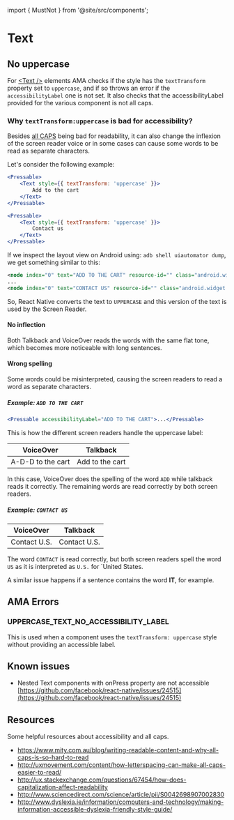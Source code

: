 import { MustNot } from '@site/src/components';

# Text

## No uppercase

For [&lt;Text /&gt;](../components/Text.md) elements AMA checks if the style has the `textTransform` property set to `uppercase`, and if so throws an error if the `accessibilityLabel` one is not set.
It also checks that the accessibilityLabel provided for the various component is not all caps.

### Why `textTransform:uppercase` is bad for accessibility?

Besides [all CAPS](https://www.mity.com.au/blog/writing-readable-content-and-why-all-caps-is-so-hard-to-read) being bad for readability, it can also change the inflexion of the screen reader voice or in some cases can cause some words to be read as separate characters.

Let's consider the following example:

```jsx
<Pressable>
    <Text style={{ textTransform: 'uppercase' }}>
        Add to the cart
    </Text>
</Pressable>

<Pressable>
    <Text style={{ textTransform: 'uppercase' }}>
        Contact us
    </Text>
</Pressable>
```

If we inspect the layout view on Android using: `adb shell uiautomator dump`, we get something similar to this:

```xml
<node index="0" text="ADD TO THE CART" resource-id="" class="android.widget.TextView" package="com.amademo" content-desc="" checkable="false" checked="false" clickable="false" enabled="true" focusable="false" focused="false" scrollable="false" long-clickable="false" password="false" selected="false" bounds="[0,243][1080,300]" />
...
<node index="0" text="CONTACT US" resource-id="" class="android.widget.TextView" package="com.amademo" content-desc="" checkable="false" checked="false" clickable="false" enabled="true" focusable="false" focused="false" scrollable="false" long-clickable="false" password="false" selected="false" bounds="[0,243][1080,300]" />
```

So, React Native converts the text to `UPPERCASE` and this version of the text is used by the Screen Reader.

#### No inflection

Both Talkback and VoiceOver reads the words with the same flat tone, which becomes more noticeable with long sentences.

#### Wrong spelling

Some words could be misinterpreted, causing the screen readers to read a word as separate characters.

##### Example: `ADD TO THE CART`

```jsx
<Pressable accessibilityLabel="ADD TO THE CART">...</Pressable>
```

This is how the different screen readers handle the uppercase label:

| VoiceOver         | Talkback        |
| ----------------- | --------------- |
| A-D-D to the cart | Add to the cart |

In this case, VoiceOver does the spelling of the word `ADD` while talkback reads it correctly.
The remaining words are read correctly by both screen readers.

##### Example: `CONTACT US`

| VoiceOver    | Talkback     |
| ------------ | ------------ |
| Contact U.S. | Contact U.S. |

The word `CONTACT` is read correctly, but both screen readers spell the word `US` as it is interpreted as `U.S.` for `United States.

A similar issue happens if a sentence contains the word **IT**, for example.

## AMA Errors

### UPPERCASE_TEXT_NO_ACCESSIBILITY_LABEL <MustNot />

This is used when a component uses the `textTransform: uppercase` style without providing an accessible label.

## Known issues

- Nested Text components with onPress property are not accessible [https://github.com/facebook/react-native/issues/24515](https://github.com/facebook/react-native/issues/24515)

## Resources

Some helpful resources about accessibility and all caps.

- https://www.mity.com.au/blog/writing-readable-content-and-why-all-caps-is-so-hard-to-read
- http://uxmovement.com/content/how-letterspacing-can-make-all-caps-easier-to-read/
- http://ux.stackexchange.com/questions/67454/how-does-capitalization-affect-readability
- http://www.sciencedirect.com/science/article/pii/S0042698907002830
- http://www.dyslexia.ie/information/computers-and-technology/making-information-accessible-dyslexia-friendly-style-guide/
